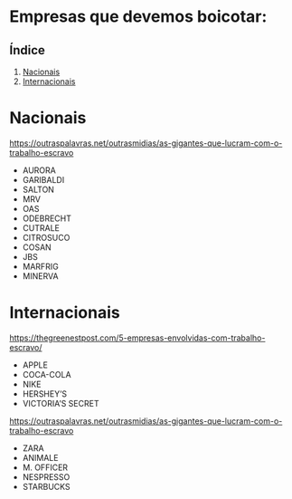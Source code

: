 # Empresas que devemos boicotar:

## Índice

1. [Nacionais](#Nacionais)
2. [Internacionais](#Internacionais)

# Nacionais

https://outraspalavras.net/outrasmidias/as-gigantes-que-lucram-com-o-trabalho-escravo

 - AURORA
 - GARIBALDI
 - SALTON
 - MRV
 - OAS
 - ODEBRECHT
 - CUTRALE
 - CITROSUCO
 - COSAN
 - JBS
 - MARFRIG
 - MINERVA

# Internacionais
 
 https://thegreenestpost.com/5-empresas-envolvidas-com-trabalho-escravo/
 
 - APPLE
 - COCA-COLA 
 - NIKE
 - HERSHEY’S 
 - VICTORIA’S SECRET 


https://outraspalavras.net/outrasmidias/as-gigantes-que-lucram-com-o-trabalho-escravo

 - ZARA
 - ANIMALE
 - M. OFFICER
 - NESPRESSO
 - STARBUCKS


